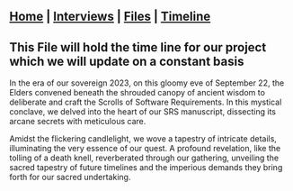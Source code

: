 ## [Home](/) | [Interviews](/tabs/interviews) | [Files](/tabs/files) | [Timeline](/tabs/timeline)

## This File will hold the time line for our project which we will update on a constant basis

In the era of our sovereign 2023, on this gloomy eve of September 22, the Elders convened beneath the shrouded canopy of ancient wisdom to deliberate and craft the Scrolls of Software Requirements. In this mystical conclave, we delved into the heart of our SRS manuscript, dissecting its arcane secrets with meticulous care.

Amidst the flickering candlelight, we wove a tapestry of intricate details, illuminating the very essence of our quest. A profound revelation, like the tolling of a death knell, reverberated through our gathering, unveiling the sacred tapestry of future timelines and the imperious demands they bring forth for our sacred undertaking.
